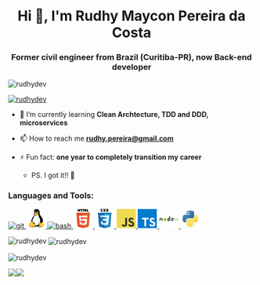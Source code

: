 <h1 align="center">Hi 👋, I'm Rudhy Maycon Pereira da Costa</h1>
<h3 align="center">Former civil engineer from Brazil (Curitiba-PR), now Back-end developer</h3>

<p align="left"> <img src="https://komarev.com/ghpvc/?username=rudhydev&label=Profile%20views&color=0e75b6&style=flat" alt="rudhydev" /> </p>

<p align="left"> <a href="https://github.com/ryo-ma/github-profile-trophy"><img src="https://github-profile-trophy.vercel.app/?username=rudhydev" alt="rudhydev" /></a> </p>


- 🌱 I’m currently learning **Clean Archtecture, TDD and DDD, microservices**

- 📫 How to reach me **rudhy.pereira@gmail.com**

- ⚡ Fun fact: **one year to completely transition my career**
  - PS. I got it!! 🕺



<h3 align="left">Languages and Tools:</h3>
<p align="left"><a href="https://git-scm.com/" target="_blank"> <img src="https://www.vectorlogo.zone/logos/git-scm/git-scm-icon.svg" alt="git" width="40" height="40"/> </a>  
<a href="https://www.linux.org/" target="_blank"> <img src="https://raw.githubusercontent.com/devicons/devicon/master/icons/linux/linux-original.svg" alt="linux" width="40" height="40"/> </a> 
<a href="https://www.gnu.org/software/bash/" target="_blank"> <img src="https://www.vectorlogo.zone/logos/gnu_bash/gnu_bash-icon.svg" alt="bash" width="40" height="40"/> </a>
<a href="https://www.w3.org/html/" target="_blank"> <img src="https://raw.githubusercontent.com/devicons/devicon/master/icons/html5/html5-original-wordmark.svg" alt="html5" width="40" height="40"/> </a>
<a href="https://www.w3schools.com/css/" target="_blank"> <img src="https://raw.githubusercontent.com/devicons/devicon/master/icons/css3/css3-original-wordmark.svg" alt="css3" width="40" height="40"/> </a>
<a href="https://developer.mozilla.org/en-US/docs/Web/JavaScript" target="_blank"> <img src="https://raw.githubusercontent.com/devicons/devicon/master/icons/javascript/javascript-original.svg" alt="javascript" width="40" height="40"/> </a>
<a href="https://www.typescriptlang.org/" target="_blank"> <img src="https://raw.githubusercontent.com/devicons/devicon/master/icons/typescript/typescript-original.svg" alt="typescript" width="40" height="40"/> </a>
<a href="https://nodejs.org" target="_blank"> <img src="https://raw.githubusercontent.com/devicons/devicon/master/icons/nodejs/nodejs-original-wordmark.svg" alt="nodejs" width="40" height="40"/> </a>
<a href="https://www.python.org" target="_blank"> <img src="https://raw.githubusercontent.com/devicons/devicon/master/icons/python/python-original.svg" alt="python" width="40" height="40"/> </a></p>


<p><img align="left" src="https://github-readme-stats.vercel.app/api/top-langs?username=rudhydev&show_icons=true&locale=en&layout=compact" alt="rudhydev" /></p>

<p>&nbsp;<img align="center" src="https://github-readme-stats.vercel.app/api?username=rudhydev&show_icons=true&locale=en" alt="rudhydev" /></p>

<p><img align="center" src="https://github-readme-streak-stats.herokuapp.com/?user=rudhydev&" alt="rudhydev" /></p>




[<img src="https://img.shields.io/badge/linkedin-%230077B5.svg?&style=for-the-badge&logo=linkedin&logoColor=white" />](https://www.linkedin.com/in/rudhycosta)[<img src="https://img.shields.io/badge/-gmail-2EC866?style=for-the-badge&logo=gmail&logoColor=white" />](mailto:rudhy.pereira@gmail.com)






